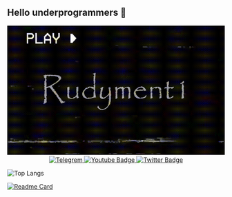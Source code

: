 ## Hello underprogrammers 👋

<div id="Gif" align="center">  
  <img src="fotor-video_remover_object-preview-20240912211719.gif" width="550" height="300"/>
</div>

<div id="badges" align="center">
  <a href="https://t.me/l865492">
    <img src="https://img.shields.io/badge/Telegram-blue?style=for-the-badge&logo=Telegram&logoColor=white" alt="Telegrem"/>
  </a>
  <a href="your-youtube-URL">
    <img src="https://img.shields.io/badge/YouTube-red?style=for-the-badge&logo=youtube&logoColor=white" alt="Youtube Badge"/>
  </a>
  <a href="your-twitter-URL">
    <img src="https://img.shields.io/badge/Twitter-blue?style=for-the-badge&logo=twitter&logoColor=white" alt="Twitter Badge"/>
  </a>
</div>

![Top Langs](https://github-readme-stats.vercel.app/api/top-langs/?username=Rudyment1)

[![Readme Card](https://github-readme-stats.vercel.app/api/pin/?username=anuraghazra&repo=github-readme-stats)](https://github.com/anuraghazra/github-readme-stats)
